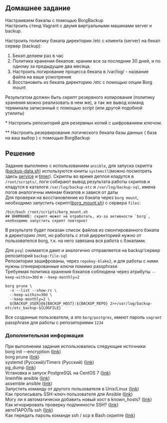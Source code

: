 ## Домашнее задание
Настраиваем бэкапы с помощью BorgBackup  
Настроить стенд Vagrant с двумя виртуальными машинами server и backup.  
  
Настроить политику бэкапа директории /etc с клиента (server) на бекап сервер (backup):  
1) Бекап делаем раз в час  
2) Политика хранения бекапов: храним все за последние 30 дней, и по одному за предыдущие два месяца.  
3) Настроить логирование процесса бекапа в /var/log/ - название файла на ваше усмотрение  
4) Восстановить из бекапа директорию /etc с помощью опции Borg mount  
  
Результатом должен быть скрипт резервного копирования (политику хранения можно реализовать в нем же), а так же вывод команд терминала записанный с помощью script (или другой подобной утилиты)  
  
\* Настроить репозиторий для резервных копий с шифрованием ключом.  
  
** Настроить резервирование логического бекапа базы данных ( база на ваш выбор ) с помощью BorgBackup  

## Решение 
Задание выполнено с использованием `ansible`, для запуска скрипта ([backup-data.sh](https://github.com/dbudakov/17.backup/blob/master/homework/scripts/backup-data.sh)) используются юниты `systemctl`(можно посмотреть здесь [service](https://github.com/dbudakov/17.backup/blob/master/homework/roles/templates/borg_backup.service) и [timer](https://github.com/dbudakov/17.backup/blob/master/homework/roles/templates/borg_backup.timer)). Cкрипты во время деплоя кладутся в `/root/scripts/`, логи собирают вывод результата работы скрипов и кладутся в каталоги `/var/log/backup-etc` и `/var/log/backup-sql`, имена логов аналогичны именам бэкапов и завися от даты  
Для проверки на восстановление из бэкапа через `borg mount`, необходимо запустить скрипт([borg_mount.sh](https://github.com/dbudakov/17.backup/blob/master/homework/scripts/borg_mount.sh)) с сервера `files`:  
```
/bin/bash /root/scripts/borg_mount.sh
## ВНИМАНИЕ: скрипт может не отработать, из-за активности `borg`, необходимо запустить скрипт повторно!   
```
В результате будет показан список файлов из смонтированного бэкапа в директорию /mnt, но работать с этой дирректорией нужно от пользователся borg, т.к. на него завязана вся работа с бэкапами.   

Для `psql` снимается дамп и аналогично отправляется на backup'сервер репозиторий `backup:file-sql`    
Репозитории зашифрованы, через `repokey-blake2`, и для работы с ними нужны сгенерированные ключи помимо passphrase   
Требуемая политика хранения бэкапов соблюдена через атрибуты  `--keep-within=30d` и `--keep-monthly=2`  
```
borg prune \
  -v --list --show-rc \
  --keep-within=30d \
  --keep-monthly=2 \ 
  ${BACKUP_USER}@${BACKUP_HOST}:${BACKUP_REPO} 2>>/var/log/backup-etc/etc_backup-${LOGFILE}
```

Все созданные пользователи, а это `borg/postgres`, имеют пароль `vagrant`    
passphrase для работы с репозиториями `1234`    

### Дополнительная информация
При выполнении задания использовались следующие источники  
borg init --encryption ([link](https://borgbackup.readthedocs.io/en/stable/usage/init.html))  
borg prune ([link](https://borgbackup.readthedocs.io/en/stable/usage/prune.html))    
systemd (Русский)/Timers (Русский) ([link](https://wiki.archlinux.org/index.php/Systemd_(%D0%A0%D1%83%D1%81%D1%81%D0%BA%D0%B8%D0%B9)/Timers_(%D0%A0%D1%83%D1%81%D1%81%D0%BA%D0%B8%D0%B9)))  
pg_dump ([link](https://postgrespro.ru/docs/postgresql/11/app-pgdump))  
Установка и запуск PostgreSQL на CentOS 7 ([link](https://www.dmosk.ru/miniinstruktions.php?mini=postgresql-install))    
lineinfile ansible ([link](https://docs.ansible.com/ansible/latest/modules/lineinfile_module.html))    
assemble ansible ([link](https://docs.ansible.com/ansible/latest/modules/assemble_module.html))   
Запустить команду от другого пользователя в Unix/Linux ([link](https://linux-notes.org/zapustit-komandu-ot-drugogo-pol-zovatelya-v-unix-linux/))  
Как прописывать SSH-ключ пользователя для Ansible ([link](https://webhamster.ru/mytetrashare/index/mtb0/1574858250rqmwmqb1qx))  
Могу ли я автоматически добавить новый хост в known_hosts? ([link](https://qastack.ru/server/132970/can-i-automatically-add-a-new-host-to-known-hosts))  
Как игнорировать проверку подлинности SSH? ([link](https://issue.life/questions/32297456))  
автоПАРОЛЬ ssh ([link](https://forum.ubuntu.ru/index.php?topic=220985.0))  
Как передать пароль команде ssh / scp в Bash скрипте ([link](https://itsecforu.ru/2019/02/13/%D0%BA%D0%B0%D0%BA-%D0%BF%D0%B5%D1%80%D0%B5%D0%B4%D0%B0%D1%82%D1%8C-%D0%BF%D0%B0%D1%80%D0%BE%D0%BB%D1%8C-%D0%BA%D0%BE%D0%BC%D0%B0%D0%BD%D0%B4%D0%B5-ssh-scp-%D0%B2-bash-%D1%81%D0%BA%D1%80%D0%B8%D0%BF/)) 

